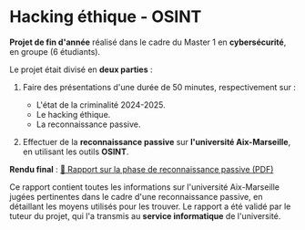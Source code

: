 # Hacking éthique - OSINT

**Projet de fin d'année** réalisé dans le cadre du Master 1 en **cybersécurité**, en groupe (6 étudiants).

Le projet était divisé en **deux parties** :

1) Faire des présentations d'une durée de 50 minutes, respectivement sur :  
   - L'état de la criminalité 2024-2025.  
   - Le hacking éthique.  
   - La reconnaissance passive.

2) Effectuer de la **reconnaissance passive** sur **l'université Aix-Marseille**, en utilisant les outils **OSINT**.

**Rendu final** : [📄 Rapport sur la phase de reconnaissance passive (PDF)](rapport_reconnaissance_passive_université_Aix-Marseille.pdf)  

Ce rapport contient toutes les informations sur l'université Aix-Marseille jugées pertinentes dans le cadre d'une reconnaissance passive, en détaillant les moyens utilisés pour les trouver. Le rapport a été validé par le tuteur du projet, qui l'a transmis au **service informatique** de l'université.
